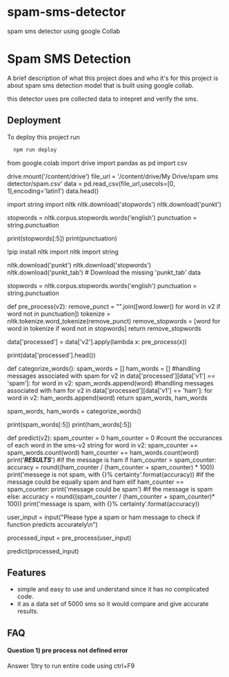 # spam-sms-detector
spam sms detector using google Collab

# Spam SMS Detection

A brief description of what this project does and who it's for
this project is about spam sms detection model that is built using google collab.

this detector uses pre collected data to intepret and verify the sms.
## Deployment

To deploy this project run

```bash
  npm run deploy
```

from google.colab import drive
import pandas as pd
import csv

drive.mount('/content/drive')
file_url = '/content/drive/My Drive/spam sms detector/spam.csv'
data = pd.read_csv(file_url,usecols=[0, 1],encoding='latin1')
data.head()

import string
import nltk
nltk.download('stopwords')
nltk.download('punkt')

stopwords = nltk.corpus.stopwords.words('english')
punctuation = string.punctuation

print(stopwords[:5])
print(punctuation)

!pip install nltk
import nltk
import string

nltk.download('punkt')
nltk.download('stopwords')
nltk.download('punkt_tab') # Download the missing 'punkt_tab' data

stopwords = nltk.corpus.stopwords.words('english')
punctuation = string.punctuation

def pre_process(v2):
    remove_punct = "".join([word.lower() for word in v2 if word not in punctuation])
    tokenize = nltk.tokenize.word_tokenize(remove_punct)
    remove_stopwords = [word for word in tokenize if word not in stopwords]
    return remove_stopwords

data['processed'] = data['v2'].apply(lambda x: pre_process(x))

print(data['processed'].head())

def categorize_words():
    spam_words = []
    ham_words = []
    #handling messages associated with spam
    for v2 in data['processed'][data['v1'] == 'spam']:
        for word in v2:
            spam_words.append(word)
    #handling messages associated with ham
    for v2 in data['processed'][data['v1'] == 'ham']:
        for word in v2:
            ham_words.append(word)
    return spam_words, ham_words

spam_words, ham_words = categorize_words()

print(spam_words[:5])
print(ham_words[:5])

def predict(v2):
    spam_counter = 0
    ham_counter = 0
    #count the occurances of each word in the sms-v2 string
    for word in v2:
        spam_counter += spam_words.count(word)
        ham_counter += ham_words.count(word)
    print('***RESULTS***')
    #if the message is ham
    if ham_counter > spam_counter:
        accuracy = round((ham_counter / (ham_counter + spam_counter) * 100))
        print('messege is not spam, with {}% certainty'.format(accuracy))
    #if the message could be equally spam and ham
    elif ham_counter == spam_counter:
        print('message could be spam')
    #if the message is spam
    else:
        accuracy = round((spam_counter / (ham_counter + spam_counter)* 100))
        print('message is spam, with {}% certainty'.format(accuracy))

user_input = input("Please type a spam or ham message to check if function predicts accurately\n")

processed_input = pre_process(user_input)

predict(processed_input)
## Features

- simple and easy to use and understand since it has no complicated code.
- it as a data set of 5000 sms so it would compare and give accurate results.


## FAQ

#### Question 1) pre process not defined error

Answer 1)try to run entire code using ctrl+F9

